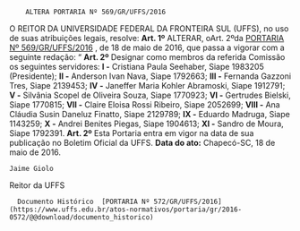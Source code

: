         ALTERA PORTARIA Nº 569/GR/UFFS/2016  

 O REITOR DA UNIVERSIDADE FEDERAL DA FRONTEIRA SUL (UFFS), no uso de suas atribuições legais, resolve:   **Art. 1º** ALTERAR, oArt. 2ºda [PORTARIA Nº 569/GR/UFFS/2016](https://www.uffs.edu.br/atos-normativos/portaria/gr/2016-0569)  , de 18 de maio de 2016, que passa a vigorar com a seguinte redação: “ **Art. 2º** Designar como membros da referida Comissão os seguintes servidores: **I -** Cristiana Paula Seehaber, Siape 1983205 (Presidente); **II -** Anderson Ivan Nava, Siape 1792663; **III -** Fernanda Gazzoni Tres, Siape 2139453; **IV -** Janeffer Maria Kohler Abramoski, Siape 1912791; **V -** Silvânia Scopel de Oliveira Souza, Siape 1770923; **VI -** Gertrudes Bielski, Siape 1770815; **VII -** Claire Eloisa Rossi Ribeiro, Siape 2052699; **VIII -** Ana Cláudia Susin Daneluz Finatto, Siape 2129789; **IX -** Eduardo Madruga, Siape 1143259; **X -** Andrei Benites Piegas, Siape 1904613; **XI -** Sandro de Moura, Siape 1792391.   **Art. 2º** Esta Portaria entra em vigor na data de sua publicação no Boletim Oficial da UFFS.      **Data do ato:** Chapecó-SC, 18 de maio de 2016.   
 

    Jaime Giolo   
 Reitor da UFFS 

      Documento Histórico  [PORTARIA Nº 572/GR/UFFS/2016](https://www.uffs.edu.br/atos-normativos/portaria/gr/2016-0572/@@download/documento_historico)     
      